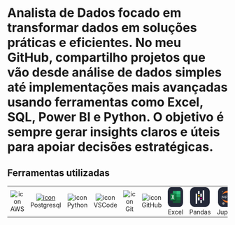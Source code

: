 # Analista de Dados focado em transformar dados em soluções práticas e eficientes. No meu GitHub, compartilho projetos que vão desde análise de dados simples até implementações mais avançadas usando ferramentas como Excel, SQL, Power BI e Python. O objetivo é sempre gerar insights claros e úteis para apoiar decisões estratégicas.


## Ferramentas utilizadas
<table>
  <tr>
    <td align="center" width="96">
      <img src="https://skillicons.dev/icons?i=aws" alt="icon" width="45" height="45" />
      <br>AWS
    </td>
    <td align="center" width="96">
      <a href="#macropower-tech">
        <img src="https://skillicons.dev/icons?i=postgresql" alt="icon" width="45" height="45" />
      </a>
      <br>Postgresql
    </td>
    <td align="center" width="96">
      <img src="https://skillicons.dev/icons?i=py" alt="icon" width="45" height="45" />
      <br>Python
    </td>
    <td align="center" width="96">
      <img src="https://skillicons.dev/icons?i=vscode" alt="icon" width="45" height="45" />
      <br>VSCode
    </td>
    <td align="center" width="96">
      <img src="https://skillicons.dev/icons?i=git" alt="icon" width="45" height="45" />
      <br>Git
    </td>
    <td align="center" width="96">
      <img src="https://skillicons.dev/icons?i=github" alt="icon" width="45" height="45" />
      <br>GitHub
    </td>
    <td align="center" width="96">
      <img src="https://raw.githubusercontent.com/LelouchFR/skill-icons/9f5d7e4f9f05149fb51ff48f8f64fef30f6f58a1/assets/excel-auto.svg" alt="icon" width="45" height="45" />
      <br>Excel
    </td>
    <td align="center" width="96">
      <img src="https://raw.githubusercontent.com/LelouchFR/skill-icons/9f5d7e4f9f05149fb51ff48f8f64fef30f6f58a1/assets/pandas-auto.svg" alt="icon" width="45" height="45" />
      <br>Pandas
    </td>
    <td align="center" width="96">
      <img src="https://raw.githubusercontent.com/LelouchFR/skill-icons/9f5d7e4f9f05149fb51ff48f8f64fef30f6f58a1/assets/jupyter-auto.svg" alt="icon" width="45" height="45" />
      <br>Jupyter
    </td>
  </tr>
</table>
